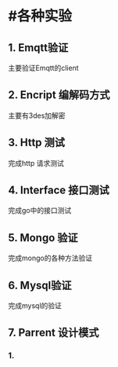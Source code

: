# #各种实验

## 1. Emqtt验证

主要验证Emqtt的client

## 2. Encript 编解码方式

主要有3des加解密

## 3. Http 测试

完成http 请求测试

## 4. Interface 接口测试

完成go中的接口测试

## 5. Mongo 验证

完成mongo的各种方法验证

## 6. Mysql验证

完成mysql的验证

## 7. Parrent 设计模式

### 1. 